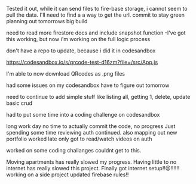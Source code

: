 Tested it out, while it can send files to fire-base storage, i cannot seem to pull the data. I'll need to find a a way to get the url.
commit to stay green planning out tomorrows big build


need to read more firestore docs and include snapshot function
-I've got this working, but now i'm working on the full logic process

don't have a repo to update, because i did it in codesandbox

https://codesandbox.io/s/qrcode-test-d16zm?file=/src/App.js

I'm able to now download QRcodes as .png files


had some issues on my codesandbox have to figure out tomorrow

need to continue to add simple stuff like listing all, getting 1, delete, update basic crud

had to put some time into a coding challenge on codesandbox

long work day no time to actually commit the code, no progress
Just spending some time reviewing auth continued. also mapping out new portfolio
worked late only got to read/watch videos on auth

worked on some coding challanges couldnt get to this.

Moving apartments has really slowed my progress.
Having little to no internet has really slowed this project.
Finally got internet setup!!@!!!!!! working on a side project
updated firebase rules!!
